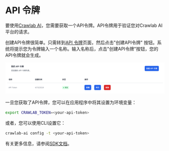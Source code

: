 # API 令牌

要使用[Crawlab AI](https://www.crawlab.cn/zh/ai)，您需要获取一个API令牌。API令牌用于验证您对Crawlab AI平台的请求。

创建API令牌很简单。只需转到[API 令牌](https://www.crawlab.cn/en/tokens)页面，然后点击"创建API令牌"
按钮。系统将提示您为令牌输入一个名称。输入名称后，点击"创建API令牌"按钮，您的API令牌就会生成。

![](./img/tokens.png)

一旦您获取了API令牌，您可以在应用程序中将其设置为环境变量：

```bash
export CRAWLAB_TOKEN=<your-api-token>
```

或者，您可以使用CLI设置它：

```bash
crawlab-ai config -t <your-api-token>
```

有关更多信息，请参阅[SDK文档](./sdk.md)。